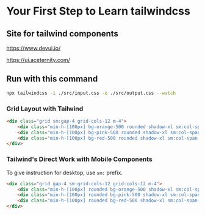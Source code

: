 
# Your First Step to Learn tailwindcss


## Site for tailwind components
https://www.devui.io/

https://ui.aceternity.com/

## Run with this command

```bash
npx tailwindcss -i ./src/input.css -o ./src/output.css --watch
```

### Grid Layout with Tailwind

```html
<div class="grid sm:gap-4 grid-cols-12 m-4">
    <div class="min-h-[100px] bg-orange-500 rounded shadow-xl sm:col-span-2"></div>
    <div class="min-h-[100px] bg-pink-500 rounded shadow-xl sm:col-span-8"></div>
    <div class="min-h-[100px] bg-red-500 rounded shadow-xl sm:col-span-2"></div>
</div>
```

### Tailwind's Direct Work with Mobile Components 
To give instruction for desktop, use `sm:` prefix.

```html
<div class="grid gap-4 sm:grid-cols-12 grid-cols-12 m-4">
    <div class="min-h-[100px] rounded bg-orange-500 shadow-xl sm:col-span-2"></div>
    <div class="min-h-[100px] rounded bg-pink-500 shadow-xl sm:col-span-8"></div>
    <div class="min-h-[100px] rounded bg-red-500 shadow-xl sm:col-span-2"></div>
</div>
```

